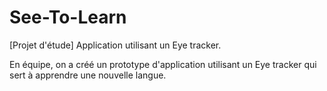 # See-To-Learn

[Projet d'étude] Application utilisant un Eye tracker.

En équipe, on a créé un prototype d'application utilisant un Eye tracker qui sert à apprendre une nouvelle langue.
